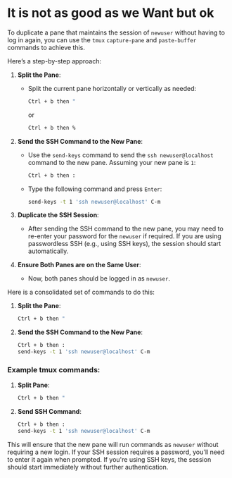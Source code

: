# It is not as good as we Want but ok 
To duplicate a pane that maintains the session of `newuser` without having to log in again, you can use the `tmux` `capture-pane` and `paste-buffer` commands to achieve this.


Here’s a step-by-step approach:

1. **Split the Pane**:
   - Split the current pane horizontally or vertically as needed:
     ```bash
     Ctrl + b then "
     ```
     or
     ```bash
     Ctrl + b then %
     ```

2. **Send the SSH Command to the New Pane**:
   - Use the `send-keys` command to send the `ssh newuser@localhost` command to the new pane. Assuming your new pane is `1`:
     ```bash
     Ctrl + b then :
     ```
   - Type the following command and press `Enter`:
     ```bash
     send-keys -t 1 'ssh newuser@localhost' C-m
     ```

3. **Duplicate the SSH Session**:
   - After sending the SSH command to the new pane, you may need to re-enter your password for the `newuser` if required. If you are using passwordless SSH (e.g., using SSH keys), the session should start automatically.

4. **Ensure Both Panes are on the Same User**:
   - Now, both panes should be logged in as `newuser`.

Here is a consolidated set of commands to do this:

1. **Split the Pane**:
   ```bash
   Ctrl + b then "
   ```

2. **Send the SSH Command to the New Pane**:
   ```bash
   Ctrl + b then :
   send-keys -t 1 'ssh newuser@localhost' C-m
   ```

### Example tmux commands:

1. **Split Pane**:
   ```bash
   Ctrl + b then "
   ```

2. **Send SSH Command**:
   ```bash
   Ctrl + b then :
   send-keys -t 1 'ssh newuser@localhost' C-m
   ```

This will ensure that the new pane will run commands as `newuser` without requiring a new login. If your SSH session requires a password, you'll need to enter it again when prompted. If you're using SSH keys, the session should start immediately without further authentication.